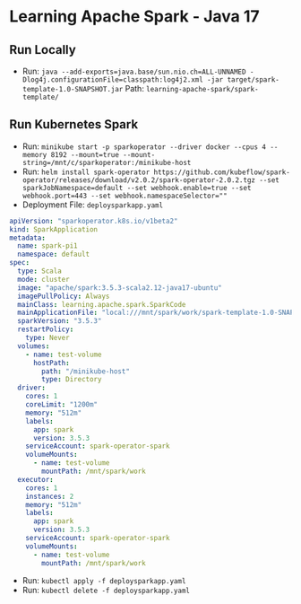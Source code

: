 # Learning Apache Spark - Java 17

## Run Locally
* Run: `java --add-exports=java.base/sun.nio.ch=ALL-UNNAMED -Dlog4j.configurationFile=classpath:log4j2.xml -jar target/spark-template-1.0-SNAPSHOT.jar` Path: `learning-apache-spark/spark-template/`

## Run Kubernetes Spark
* Run: `minikube start -p sparkoperator --driver docker --cpus 4 --memory 8192 --mount=true --mount-string=/mnt/c/sparkoperator:/minikube-host`
* Run: `helm install spark-operator https://github.com/kubeflow/spark-operator/releases/download/v2.0.2/spark-operator-2.0.2.tgz --set sparkJobNamespace=default --set webhook.enable=true --set webhook.port=443 --set webhook.namespaceSelector=""`
* Deployment File: `deploysparkapp.yaml`
```yaml
apiVersion: "sparkoperator.k8s.io/v1beta2"
kind: SparkApplication
metadata:
  name: spark-pi1
  namespace: default
spec:
  type: Scala
  mode: cluster
  image: "apache/spark:3.5.3-scala2.12-java17-ubuntu"
  imagePullPolicy: Always
  mainClass: learning.apache.spark.SparkCode
  mainApplicationFile: "local:///mnt/spark/work/spark-template-1.0-SNAPSHOT.jar"
  sparkVersion: "3.5.3"
  restartPolicy:
    type: Never
  volumes:
    - name: test-volume
      hostPath:
        path: "/minikube-host"
        type: Directory
  driver:
    cores: 1
    coreLimit: "1200m"
    memory: "512m"
    labels:
      app: spark
      version: 3.5.3
    serviceAccount: spark-operator-spark
    volumeMounts:
      - name: test-volume
        mountPath: /mnt/spark/work
  executor:
    cores: 1
    instances: 2
    memory: "512m"
    labels:
      app: spark
      version: 3.5.3
    serviceAccount: spark-operator-spark
    volumeMounts:
      - name: test-volume
        mountPath: /mnt/spark/work
```
* Run: `kubectl apply -f deploysparkapp.yaml`
* Run: `kubectl delete -f deploysparkapp.yaml`